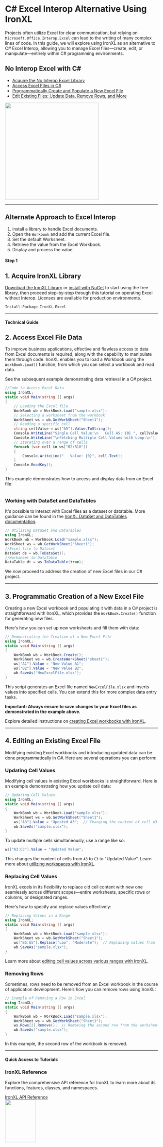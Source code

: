 # C# Excel Interop Alternative Using IronXL

Projects often utilize Excel for clear communication, but relying on `Microsoft.Office.Interop.Excel` can lead to the writing of many complex lines of code. In this guide, we will explore using IronXL as an alternative to C# Excel Interop, allowing you to manage Excel files—create, edit, or manipulate—entirely within C# programming environments.

<div class="learnn-how-section">
  <div class="row">
    <div class="col-sm-6">
      <h2>No Interop Excel with C#</h2>
      <ul class="list-unstyled">
        <li><a href="#anchor-1-download-ironxl-library">Acquire the No Interop Excel Library</a></li>
        <li><a href="#anchor-2-access-excel-file-data">Access Excel Files in C#</a></li>
        <li><a href="#anchor-3-create-new-excel-file">Programmatically Create and Populate a New Excel File</a></li>
        <li><a href="#anchor-4-modify-existing-excel-file">Edit Existing Files: Update Data, Remove Rows, and More</a></li>
      </ul>
    </div>
     <div class="col-sm-6">
      <div class="download-card">
        <img style="box-shadow: none; width: 308px; height: 320px;" src="https://ironsoftware.com/img/faq/excel/how-to-work.svg" class="img-responsive learn-how-to-img replaceable-img">
      </div>
    </div>
  </div>
</div>

<hr class="separator">

<h2>Alternate Approach to Excel Interop</h2>

1. Install a library to handle Excel documents.
2. Open the `Workbook` and add the current Excel file.
3. Set the default Worksheet.
4. Retrieve the value from the Excel Workbook.
5. Display and process the value.

<h4 class="tutorial-segment-title">Step 1</h4>

## 1. Acquire IronXL Library

[Download the IronXL Library](https://ironsoftware.com/csharp/excel/packages/IronXL.Package.For.interop.excel.zip) or [install with NuGet](https://www.nuget.org/packages/IronXL.Excel) to start using the free library, then proceed step-by-step through this tutorial on operating Excel without Interop. Licenses are available for production environments.

```shell
Install-Package IronXL.Excel
```

<hr class="separator">
<h4 class="tutorial-segment-title">Technical Guide</h4>

## 2. Access Excel File Data

To improve business applications, effective and flawless access to data from Excel documents is required, along with the capability to manipulate them through code. IronXL enables you to load a Workbook using the `WorkBook.Load()` function, from which you can select a workbook and read data.

See the subsequent example demonstrating data retrieval in a C# project.

```cs
//Code to Access Excel Data
using IronXL;
static void Main(string [] args)
{
    // Loading the Excel file
    WorkBook wb = WorkBook.Load("sample.xlsx");
    // Selecting a worksheet from the workbook
    WorkSheet ws = wb.GetWorkSheet("Sheet1");
    // Reading a specific cell
    string cellValue = ws["A5"].Value.ToString();
    Console.WriteLine("Single Cell Value:\n   Cell A5: {0} ", cellValue);
    Console.WriteLine("\nFetching Multiple Cell Values with Loop:\n");
    // Iterating over a range of cells
    foreach (var cell in ws["B2:B10"])
    {
        Console.WriteLine("   Value: {0}", cell.Text);
    }
    Console.ReadKey();
}
```

This example demonstrates how to access and display data from an Excel file:

<center>
	<div class="center-image-wrapper">
		<a rel="nofollow" href="https://ironsoftware.com/img/faq/excel/c-sharp-excel-interop/1output.png" target="_blank"><img src="https://ironsoftware.com/img/faq/excel/c-sharp-excel-interop/1output.png" alt="" class="img-responsive add-shadow"></a>
	</div>
</center>

### Working with DataSet and DataTables

It's possible to interact with Excel files as a dataset or datatable. More guidance can be found in the [IronXL DataSet and DataTables documentation](https://ironsoftware.com/csharp/excel/#excel-sql-dataset).

```cs
// Utilizing DataSet and DataTables
using IronXL;
WorkBook wb = WorkBook.Load("sample.xlsx");
WorkSheet ws = wb.GetWorkSheet("Sheet1");
//Excel file to Dataset
DataSet ds = wb.ToDataSet();
//Worksheet to DataTable
DataTable dt = ws.ToDataTable(true);
```

We now proceed to address the creation of new Excel files in our C# project.

<hr class="separator">

## 3. Programmatic Creation of a New Excel File

Creating a new Excel workbook and populating it with data in a C# project is straightforward with IronXL, which provides the `WorkBook.Create()` function for generating new files.

Here's how you can set up new worksheets and fill them with data:

```cs
// Demonstrating the Creation of a New Excel File
using IronXL;
static void Main(string [] args)
{
    WorkBook wb = WorkBook.Create();
    WorkSheet ws = wb.CreateWorkSheet("sheet1");
    ws["A1"].Value = "New Value A1";
    ws["B2"].Value = "New Value B2";
    wb.SaveAs("NewExcelFile.xlsx");
}
```

This script generates an Excel file named `NewExcelFile.xlsx` and inserts values into specified cells. You can extend this for more complex data entry tasks.

<b>Important: Always ensure to save changes to your Excel files as demonstrated in the example above.</b>

Explore detailed instructions on [creating Excel workbooks with IronXL](https://ironsoftware.com/csharp/excel/#create-excel-spreadsheet).

<hr class="separator">

## 4. Editing an Existing Excel File

Modifying existing Excel workbooks and introducing updated data can be done programmatically in C#. Here are several operations you can perform:

### Updating Cell Values

Modifying cell values in existing Excel workbooks is straightforward. Here is an example demonstrating how you update cell data:

```cs
// Updating Cell Values
using IronXL;
static void Main(string [] args)
{
    WorkBook wb = WorkBook.Load("sample.xlsx");
    WorkSheet ws = wb.GetWorkSheet("Sheet1");
    ws["A3"].Value = "Updated A3";  // Changing the content of cell A3
    wb.SaveAs("sample.xlsx");
}
```

To update multiple cells simultaneously, use a range like so:

```cs
ws["A3:C3"].Value = "Updated Value";
```

This changes the content of cells from `A3` to `C3` to "Updated Value". Learn more about [utilizing workspaces with IronXL](https://ironsoftware.com/csharp/excel/#excel-ranges).

### Replacing Cell Values

IronXL excels in its flexibility to replace old cell content with new one seamlessly across different scopes—entire worksheets, specific rows or columns, or designated ranges.

Here's how to specify and replace values effectively:

```cs
// Replacing Values in a Range
using IronXL;
static void Main(string [] args)
{
    WorkBook wb = WorkBook.Load("sample.xlsx");
    WorkSheet ws = wb.GetWorkSheet("Sheet1");
    ws["B5:G5"].Replace("Low", "Moderate");  // Replacing values from 'Low' to 'Moderate' in the range B5 to G5
    wb.SaveAs("sample.xlsx");
}
```

Learn more about [editing cell values across various ranges with IronXL](https://ironsoftware.com/csharp/excel/tutorials/how-to-read-excel-file-csharp/#sample-edit-cell-values-in-range).

### Removing Rows

Sometimes, rows need to be removed from an Excel workbook in the course of application development. Here’s how you can remove rows using IronXL:

```cs
// Example of Removing a Row in Excel
using IronXL;
static void Main(string [] args)
{
    WorkBook wb = WorkBook.Load("sample.xlsx");
    WorkSheet ws = wb.GetWorkSheet("Sheet1");
    ws.Rows[2].Remove();  // Removing the second row from the worksheet
    wb.SaveAs("sample.xlsx");
}
```

In this example, the second row of the workbook is removed.

<hr class="separator">

<h4 class="tutorial-segment-title">Quick Access to Tutorials</h4>

<div class="tutorial-section">
  <div class="row">
    <div class="col-sm-8">
      <h3>IronXL Reference</h3>
      <p>Explore the comprehensive API reference for IronXL to learn more about its functions, features, classes, and namespaces.</p>
      <a class="doc-link" href="https://ironsoftware.com/csharp/excel/object-reference/api/" target="_blank"> IronXL API Reference <i class="fa fa-chevron-right"></i></a>
    </div>
    <div class="col-sm-4">
      <div class="tutorial-image">
        <img style="max-width: 110px; width: 100px; height: 140px;" alt="" class="img-responsive add-shadow" src="https://ironsoftware.com/img/svgs/documentation.svg" width="100" height="140">
      </div>
    </div>
  </div>
</div>